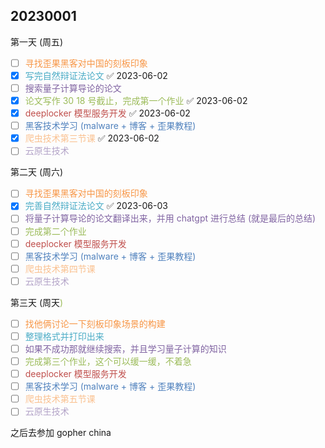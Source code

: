 ## 20230001

第一天 (周五)

- [ ] <font color="#f79646">寻找歪果黑客对中国的刻板印象 </font>
- [x] <font color="#4bacc6">写完自然辩证法论文 </font> ✅ 2023-06-02
- [ ] <font color="#8064a2">搜索量子计算导论的论文 </font>  
- [x] <font color="#9bbb59">论文写作 30 18 号截止，完成第一个作业 </font> ✅ 2023-06-02
- [x] <font color="#c0504d">deeplocker 模型服务开发 </font> ✅ 2023-06-02
- [ ] <font color="#4f81bd">黑客技术学习 (malware + 博客 + 歪果教程) </font>
- [x] <font color="#fac08f">爬虫技术第三节课</font> ✅ 2023-06-02
- [ ] <font color="#b2a2c7">云原生技术 </font>

第二天 (周六)

- [ ] <font color="#f79646">寻找歪果黑客对中国的刻板印象</font>
- [x] <font color="#4bacc6">完善自然辩证法论文 </font> ✅ 2023-06-03
- [ ] <font color="#8064a2">将量子计算导论的论文翻译出来，并用 chatgpt 进行总结 (就是最后的总结) </font>  
- [ ] <font color="#9bbb59">完成第二个作业 </font>  
- [ ] <font color="#c0504d">deeplocker 模型服务开发 </font>  
- [ ] <font color="#4f81bd">黑客技术学习 (malware + 博客 + 歪果教程) </font>
- [ ] <font color="#fac08f">爬虫技术第四节课</font>  
- [ ] <font color="#b2a2c7">云原生技术 </font>

第三天 (周天<font color="#9bbb59">)</font>

- [ ] <font color="#f79646">找他俩讨论一下刻板印象场景的构建</font>
- [ ] <font color="#4bacc6">整理格式并打印出来</font>
- [ ] <font color="#8064a2">如果不成功那就继续搜索，并且学习量子计算的知识</font>
- [ ] <font color="#9bbb59">完成第三个作业，这个可以缓一缓，不着急</font>
- [ ] <font color="#c0504d">deeplocker 模型服务开发</font>
- [ ] <font color="#4f81bd">黑客技术学习 (malware + 博客 + 歪果教程) </font>
- [ ] <font color="#fac08f">爬虫技术第五节课</font>
- [ ] <font color="#b2a2c7">云原生技术</font>

之后去参加 gopher china
